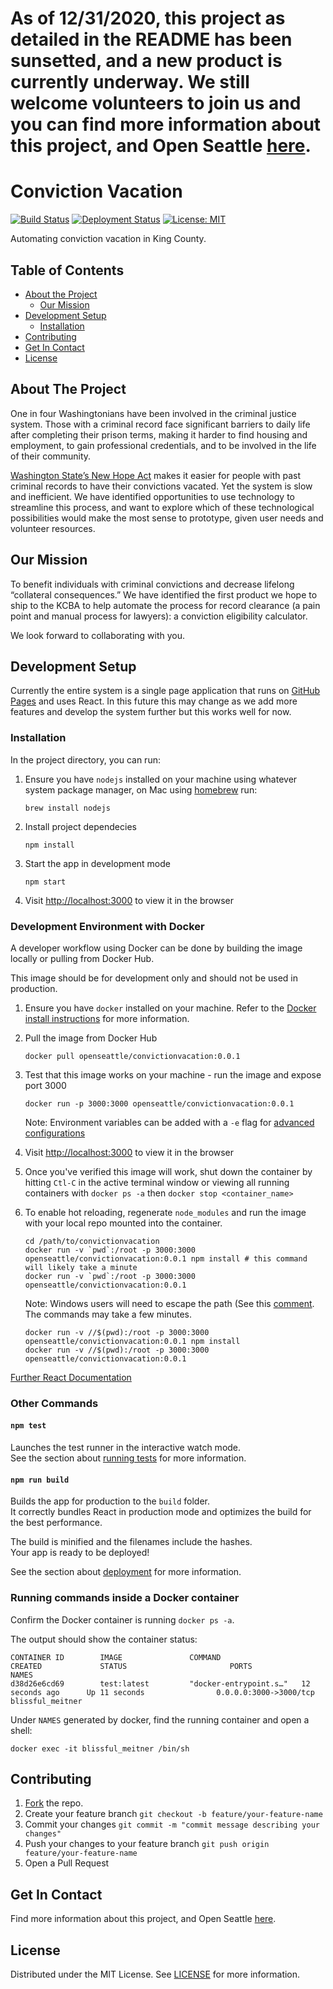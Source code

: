 # As of 12/31/2020, this project as detailed in the README has been sunsetted, and a new product is currently underway. We still welcome volunteers to join us and you can find more information about this project, and Open Seattle [here](https://democracylab.org/index/?section=AboutProject&id=226). 

# Conviction Vacation

[![Build Status](https://github.com/openseattle/convictionvacation/workflows/Build/badge.svg)](https://github.com/openseattle/convictionvacation/actions)
[![Deployment Status](https://github.com/openseattle/convictionvacation/workflows/Deployment/badge.svg)](http://openseattle.org/convictionvacation/)
[![License: MIT](https://img.shields.io/badge/License-MIT-yellow.svg)](https://opensource.org/licenses/MIT)
 
Automating conviction vacation in King County.


## Table of Contents

- [About the Project](#about-the-project)
    - [Our Mission](#our-mission)
- [Development Setup](#development-setup)
  - [Installation](#installation)
- [Contributing](#contributing)
- [Get In Contact](#get-in-contact)
- [License](#license)


## About The Project
One in four Washingtonians have been involved in the criminal justice system.  Those with a criminal record face
significant barriers to daily life after completing their prison terms, making it harder to find housing and
employment, to gain professional credentials, and to be involved in the life of their community.

[Washington State’s New Hope Act](https://app.leg.wa.gov/billsummary?BillNumber=2890&Year=2017) makes it easier for people with past criminal records to have their convictions
vacated.  Yet the system is slow and inefficient.  We have identified opportunities to use technology to streamline
this process, and want to explore which of these technological possibilities would make the most sense to prototype,
given user needs and volunteer resources.


## Our Mission
To benefit individuals with criminal convictions and decrease lifelong “collateral consequences.”  We have identified the first product we hope to ship to the KCBA to help automate the process for record clearance (a pain point and manual process for lawyers): a conviction eligibility calculator.  

We look forward to collaborating with you.  


## Development Setup
Currently the entire system is a single page application that runs on
[GitHub Pages](https://openseattle.github.com/convictionvacation) and uses React. In this future this may change as we
add more features and develop the system further but this works well for now.

### Installation

In the project directory, you can run:

1. Ensure you have `nodejs` installed on your machine using whatever system package manager, on Mac using [homebrew](https://brew.sh) run:

    ```
    brew install nodejs
    ```
1. Install project dependecies

    ```
    npm install
    ```
1. Start the app in development mode

    ```
    npm start
    ```
1. Visit [http://localhost:3000](http://localhost:3000) to view it in the browser

### Development Environment with Docker
A developer workflow using Docker can be done by building the image locally or pulling from Docker Hub.

This image should be for development only and should not be used in production.

1. Ensure you have `docker` installed on your machine. Refer to the [Docker install instructions](https://docs.docker.com/install/) for more information.

1. Pull the image from Docker Hub

   ```
   docker pull openseattle/convictionvacation:0.0.1
   ```

1. Test that this image works on your machine - run the image and expose port 3000

   ```
   docker run -p 3000:3000 openseattle/convictionvacation:0.0.1
   ```

   Note: Environment variables can be added with a `-e` flag for [advanced configurations](https://create-react-app.dev/docs/advanced-configuration/)

1. Visit [http://localhost:3000](http://localhost:3000) to view it in the browser

1. Once you've verified this image will work, shut down the container by hitting `Ctl-C` in the active terminal window or viewing all running containers with `docker ps -a` then `docker stop <container_name>`

1. To enable hot reloading, regenerate `node_modules` and run the image with your local repo mounted into the container.   

   ```
   cd /path/to/convictionvacation
   docker run -v `pwd`:/root -p 3000:3000 openseattle/convictionvacation:0.0.1 npm install # this command will likely take a minute 
   docker run -v `pwd`:/root -p 3000:3000 openseattle/convictionvacation:0.0.1
   ```
   
   Note: Windows users will need to escape the path (See this [comment](https://github.com/moby/moby/issues/24029#issuecomment-250412919). The commands may take a few minutes.
   
   ```
   docker run -v //$(pwd):/root -p 3000:3000 openseattle/convictionvacation:0.0.1 npm install
   docker run -v //$(pwd):/root -p 3000:3000 openseattle/convictionvacation:0.0.1
   ```

[Further React Documentation](docs/react.md)

### Other Commands

#### `npm test`

Launches the test runner in the interactive watch mode.<br>
See the section about [running tests](https://facebook.github.io/create-react-app/docs/running-tests)
for more information.

#### `npm run build`

Builds the app for production to the `build` folder.<br>
It correctly bundles React in production mode and optimizes the build for the best performance.

The build is minified and the filenames include the hashes.<br>
Your app is ready to be deployed!

See the section about [deployment](https://facebook.github.io/create-react-app/docs/deployment) for more information.

### Running commands inside a Docker container

Confirm the Docker container is running `docker ps -a`.

The output should show the container status:
```
CONTAINER ID        IMAGE               COMMAND                  CREATED             STATUS                       PORTS                    NAMES
d38d26e6cd69        test:latest         "docker-entrypoint.s…"   12 seconds ago      Up 11 seconds                0.0.0.0:3000->3000/tcp   blissful_meitner
```

Under `NAMES` generated by docker, find the running container and open a shell:

```
docker exec -it blissful_meitner /bin/sh
```


## Contributing
1. [Fork](https://github.com/openseattle/convictionvacation/fork) the repo. 
2. Create your feature branch ``` git checkout -b feature/your-feature-name ```
3. Commit your changes ``` git commit -m "commit message describing your changes" ```
4. Push your changes to your feature branch ``` git push origin feature/your-feature-name ```
5. Open a Pull Request 


## Get In Contact
Find more information about this project, and Open Seattle [here](https://democracylab.org/index/?section=AboutProject&id=226). 


## License 

Distributed under the MIT License. See [LICENSE](https://github.com/openseattle/convictionvacation/blob/master/LICENSE) for more information.
